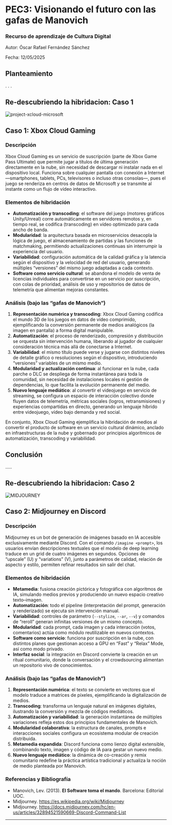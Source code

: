 # PEC3: Visionando el futuro con las gafas de Manovich 

### Recurso de aprendizaje de Cultura Digital 


Autor: Óscar Rafael Fernández Sánchez


Fecha: 12/05/2025



## Planteamiento
.
.
.


## Re-descubriendo la hibridacion: Caso 1
![project-xcloud-microsoft](https://github.com/user-attachments/assets/4bf47907-99fd-47df-b3bd-6d085703eca7)

## Caso 1: Xbox Cloud Gaming

### Descripción
Xbox Cloud Gaming es un servicio de suscripción (parte de Xbox Game Pass Ultimate) que permite jugar a títulos de última generación directamente en la nube, sin necesidad de descargar ni instalar nada en el dispositivo local. Funciona sobre cualquier pantalla con conexión a Internet —smartphones, tablets, PCs, televisores o incluso otras consolas—, pues el juego se renderiza en centros de datos de Microsoft y se transmite al instante como un flujo de vídeo interactivo.

### Elementos de hibridación
- **Automatización y transcoding**: el software del juego (motores gráficos Unity/Unreal) corre automáticamente en servidores remotos y, en tiempo real, se codifica (transcoding) en vídeo optimizado para cada ancho de banda.  
- **Modularidad**: la arquitectura basada en microservicios desacopla la lógica de juego, el almacenamiento de partidas y las funciones de matchmaking, permitiendo actualizaciones continuas sin interrumpir la experiencia del usuario.  
- **Variabilidad**: configuración automática de la calidad gráfica y la latencia según el dispositivo y la velocidad de red del usuario, generando múltiples “versiones” del mismo juego adaptadas a cada contexto.  
- **Software como servicio cultural**: se abandona el modelo de venta de licencias individuales para convertirse en un servicio por suscripción, con colas de prioridad, análisis de uso y repositorios de datos de telemetría que alimentan mejoras constantes.

### Análisis (bajo las “gafas de Manovich”)
1. **Representación numérica y transcoding**: Xbox Cloud Gaming codifica el mundo 3D de los juegos en datos de vídeo comprimido, ejemplificando la conversión permanente de medios analógicos (la imagen en pantalla) a forma digital manipulable.  
2. **Automatización**: el proceso de renderizado, compresión y distribución se orquesta sin intervención humana, liberando al jugador de cualquier consideración técnica más allá de conectarse a Internet.  
3. **Variabilidad**: el mismo título puede verse y jugarse con distintos niveles de detalle gráfico o resoluciones según el dispositivo, introduciendo “versiones” variables de un mismo medio.  
4. **Modularidad y actualización continua**: al funcionar en la nube, cada parche o DLC se despliega de forma instantánea para toda la comunidad, sin necesidad de instalaciones locales ni gestión de dependencias, lo que facilita la evolución permanente del medio.  
5. **Nuevo lenguaje mediático**: al convertir el videojuego en servicio de streaming, se configura un espacio de interacción colectivo donde fluyen datos de telemetría, métricas sociales (logros, retransmisiones) y experiencias compartidas en directo, generando un lenguaje híbrido entre videojuego, vídeo bajo demanda y red social.

En conjunto, Xbox Cloud Gaming ejemplifica la hibridación de medios al convertir el producto de software en un servicio cultural dinámico, anclado en infraestructuras de la nube y gobernado por principios algorítmicos de automatización, transcoding y variabilidad.  

## Conclusión
.....

## Re-descubriendo la hibridacion: Caso 2

![MIDJOURNEY](https://github.com/user-attachments/assets/7b30b65f-668e-4fae-9426-48eb31ca94c1)


## Caso 2: Midjourney en Discord

### Descripción
Midjourney es un bot de generación de imágenes basado en IA accesible exclusivamente mediante Discord. Con el comando `/imagine <prompt>`, los usuarios envían descripciones textuales que el modelo de deep learning traduce en un grid de cuatro imágenes en segundos. Opciones de “upscale” (U) y “variations” (V), junto a parámetros de calidad, relación de aspecto y estilo, permiten refinar resultados sin salir del chat.

### Elementos de hibridación
- **Metamedia**: fusiona creación pictórica y fotográfica con algoritmos de IA, simulando medios previos y produciendo un nuevo espacio creativo texto–imagen.  
- **Automatización**: todo el pipeline (interpretación del prompt, generación y renderizado) se ejecuta sin intervención manual.  
- **Variabilidad**: controles de parámetro (`--stylize`, `--ar`, `--v`) y comandos de “reroll” generan infinitas versiones de un mismo concepto.  
- **Modularidad**: cada prompt, cada imagen y cada interacción (votos, comentarios) actúa como módulo reutilizable en nuevos contextos.  
- **Software como servicio**: funciona por suscripción en la nube, con distintos planes que gestionan acceso a GPU en “Fast” y “Relax” Mode, así como modo privado.  
- **Interfaz social**: la integración en Discord convierte la creación en un ritual comunitario, donde la conversación y el crowdsourcing alimentan un repositorio vivo de conocimientos.

### Análisis (bajo las “gafas de Manovich”)
1. **Representación numérica**: el texto se convierte en vectores que el modelo traduce a matrices de píxeles, ejemplificando la digitalización de medios.  
2. **Transcoding**: transforma un lenguaje natural en imágenes digitales, ilustrando la conversión y mezcla de códigos mediáticos.  
3. **Automatización y variabilidad**: la generación instantánea de múltiples variaciones refleja estos dos principios fundamentales de Manovich.  
4. **Modularidad colaborativa**: la estructura de canales, prompts e interacciones sociales configura un ecosistema modular de creación distribuida.  
5. **Metamedia expandida**: Discord funciona como lienzo digital extensible, combinando texto, imagen y código de IA para gestar un nuevo medio.  
6. **Nuevo lenguaje mediático**: la dinámica de co-creación y remix comunitario redefine la práctica artística tradicional y actualiza la noción de medio planteada por Manovich.



### Referencias y Bibliografía

* Manovich, Lev. (2013). **El Software toma el mando**. Barcelona: Editorial UOC.
* Midjourney. https://es.wikipedia.org/wiki/Midjourney
* Midjourney. https://docs.midjourney.com/hc/en-us/articles/32894521590669-Discord-Command-List


----
